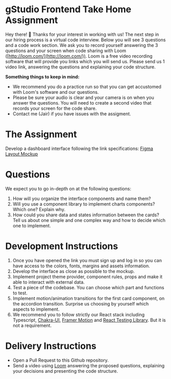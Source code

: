 # gStudio Frontend Take Home Assignment

Hey there! 👋 Thanks for your interest in working with us! The next step in our hiring process is a virtual code interview. Below you will see 3 questions and a code work section. We ask you to record yourself answering the 3 questions and your screen when code sharing with Loom ([http://loom.com/](http://loom.com/)). Loom is a free video recording software that will provide you links which you will send us. Please send us 1 video link, answering the questions and explaining your code structure.

**Something things to keep in mind:**

- We recommend you do a practice run so that you can get accustomed with Loom's software and our questions.
- Please be sure your audio is clear and your camera is on when you answer the questions. You will need to create a second video that records your screen for the code share.
- Contact me (Jair) if you have issues with the assigment.

# The Assignment
Develop a dashboard interface following the link specifications: [Figma Layout Mockup](https://www.figma.com/file/dyQjea3CuFLm14QdFT1rLW/gStudio-Frontend-Take-Home-Assignment?node-id=0%3A1)

# Questions

We expect you to go in-depth on at the following questions:

1. How will you organize the interface components and name them?
2. Will you use a component library to implement charts components? Which one? Explain why.
3. How could you share data and states information between the cards? Tell us about one simple and one complex way and how to decide which one to implement.

# Development Instructions

1. Once you have opened the link you must sign up and log in so you can have access to the colors, fonts, margins and assets information.
2. Develop the interface as close as possible to the mockup.
3. Implement project theme provider, component rules, props and make it able to interact with external data.
4. Test a piece of the codebase. You can choose which part and functions to test.
5. Implement motion/animation transitions for the first card component, on the accordion transition. Surprise us choosing by yourself which aspects to implement.
6. We recommend you to follow strictly our React stack including Typescript, [Chakra-UI](https://chakra-ui.com/), [Framer Motion](https://www.framer.com/motion/) and [React Testing Library](https://testing-library.com/docs/react-testing-library/intro). But it is not a requirement.

# Delivery Instructions

- Open a Pull Request to this Github repository.
- Send a video using [Loom](https://www.loom.com/) answering the proposed questions, explaining your decisions and presenting the code structure.
